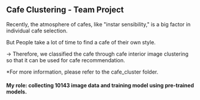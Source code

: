 
## Cafe Clustering - Team Project


Recently, the atmosphere of cafes, like "instar sensibility," is a big factor in individual cafe selection. 


But People take a lot of time to find a cafe of their own style. 


-> Therefore, we classified the cafe through cafe interior image clustering so that it can be used for cafe recommendation.


*For more information, please refer to the cafe_cluster folder.


#### My role: collecting 10143 image data and training model using pre-trained models.
